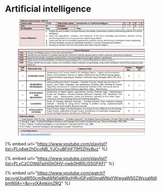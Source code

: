 # Artificial intelligence

<figure><img src=".gitbook/assets/image (1) (1).png" alt=""><figcaption></figcaption></figure>

{% embed url="https://www.youtube.com/playlist?list=PLp6ek2hDcoNB_YJCruBFjhF79f5ZHyBuz" %}

{% embed url="https://www.youtube.com/playlist?list=PLxCzCOWd7aiHGhOHV-nwb0HR5US5GFKFI" %}

{% embed url="https://www.youtube.com/watch?pp=ygUoaW50cm9kdWN0aW9uIHRvIGFydGlmaWNpYWwgaW50ZWxsaWdlbmNlIA==&v=yiXAmkimZRQ" %}
